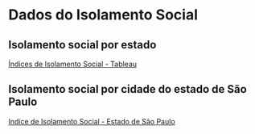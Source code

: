 # Dados do Isolamento Social

## Isolamento social por estado 
[Índices de Isolamento Social - Tableau](https://public.tableau.com/views/MKTScoredeisolamentosocial/Rankingdosestados?%3Aembed=y&%3AshowVizHome=no&%3Adisplay_count=y&%3Adisplay_static_image=y)

## Isolamento social por cidade do estado de São Paulo
[Indice de Isolamento Social - Estado de São Paulo](https://public.tableau.com/shared/7G24FYFYF?:embed=y&:showVizHome=no&:host_url=https%3A%2F%2Fpublic.tableau.com%2F&:embed_code_version=3&:toolbar=yes&:animate_transition=yes&:display_static_image=no&:display_spinner=no&:display_overlay=yes&:display_count=yes&:tabs=no&:loadOrderID=0)